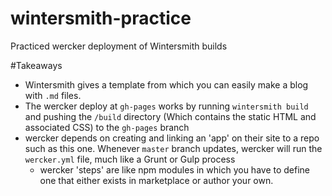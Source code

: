 # wintersmith-practice
Practiced wercker deployment of Wintersmith builds

#Takeaways

 - Wintersmith gives a template from which you can easily make a blog with ```.md``` files.
 - The wercker deploy at ```gh-pages``` works by running ```wintersmith build``` and pushing the ```/build``` directory (Which contains the static HTML and associated CSS) to the ```gh-pages``` branch
 - wercker depends on creating and linking an 'app' on their site to a repo such as this one. Whenever ```master``` branch updates, wercker will run the ```wercker.yml``` file, much like a Grunt or Gulp process
    - wercker 'steps' are like npm modules in which you have to define one that either exists in marketplace or author your own.
    
